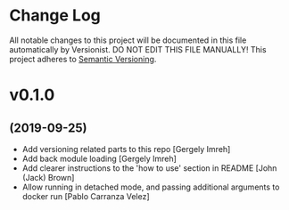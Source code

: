 # Change Log

All notable changes to this project will be documented in this file
automatically by Versionist. DO NOT EDIT THIS FILE MANUALLY!
This project adheres to [Semantic Versioning](http://semver.org/).

# v0.1.0
## (2019-09-25)

* Add versioning related parts to this repo [Gergely Imreh]
* Add back module loading [Gergely Imreh]
* Add clearer instructions to the 'how to use' section in README [John (Jack) Brown]
* Allow running in detached mode, and passing additional arguments to docker run [Pablo Carranza Velez]
